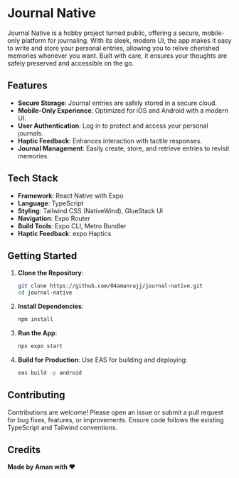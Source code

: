 # Journal Native

Journal Native is a hobby project turned public, offering a secure, mobile-only platform for journaling. With its sleek, modern UI, the app makes it easy to write and store your personal entries, allowing you to relive cherished memories whenever you want. Built with care, it ensures your thoughts are safely preserved and accessible on the go.

## Features

- **Secure Storage**: Journal entries are safely stored in a secure cloud.
- **Mobile-Only Experience**: Optimized for iOS and Android with a modern UI.
- **User Authentication**: Log in to protect and access your personal journals.
- **Haptic Feedback**: Enhances interaction with tactile responses.
- **Journal Management**: Easily create, store, and retrieve entries to revisit memories.

## Tech Stack

- **Framework**: React Native with Expo
- **Language**: TypeScript
- **Styling**: Tailwind CSS (NativeWind), GlueStack UI
- **Navigation**: Expo Router
- **Build Tools**: Expo CLI, Metro Bundler
- **Haptic Feedback**: expo Haptics

## Getting Started

1. **Clone the Repository**:
   ```bash
   git clone https://github.com/04amanrajj/journal-native.git
   cd journal-native
   ```

2. **Install Dependencies**:
   ```bash
   npm install
   ```

3. **Run the App**:
   ```bash
   npx expo start
   ```

4. **Build for Production**:
   Use EAS for building and deploying:
   ```bash
   eas build -p android
   ```

## Contributing

Contributions are welcome! Please open an issue or submit a pull request for bug fixes, features, or improvements. Ensure code follows the existing TypeScript and Tailwind conventions.

## Credits

**Made by Aman with ❤️**